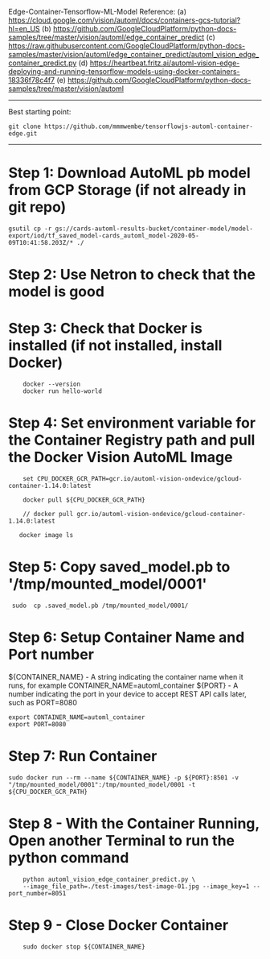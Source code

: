 Edge-Container-Tensorflow-ML-Model
Reference: 
(a) https://cloud.google.com/vision/automl/docs/containers-gcs-tutorial?hl=en_US
(b) https://github.com/GoogleCloudPlatform/python-docs-samples/tree/master/vision/automl/edge_container_predict
(c) https://raw.githubusercontent.com/GoogleCloudPlatform/python-docs-samples/master/vision/automl/edge_container_predict/automl_vision_edge_container_predict.py
(d) https://heartbeat.fritz.ai/automl-vision-edge-deploying-and-running-tensorflow-models-using-docker-containers-18336f78c4f7
(e) https://github.com/GoogleCloudPlatform/python-docs-samples/tree/master/vision/automl

--------

Best starting point: 
```
git clone https://github.com/mmmwembe/tensorflowjs-automl-container-edge.git

```
--------


# Step 1: Download AutoML pb model from GCP Storage (if not already in git repo)
```
gsutil cp -r gs://cards-automl-results-bucket/container-model/model-export/iod/tf_saved_model-cards_automl_model-2020-05-09T10:41:58.203Z/* ./
```

# Step 2: Use Netron to check that the model is good


# Step 3: Check that Docker is installed (if not installed, install Docker)
```
    docker --version
    docker run hello-world
```

# Step 4: Set environment variable for the Container Registry path and pull the Docker Vision AutoML Image
```
    set CPU_DOCKER_GCR_PATH=gcr.io/automl-vision-ondevice/gcloud-container-1.14.0:latest

    docker pull ${CPU_DOCKER_GCR_PATH}

    // docker pull gcr.io/automl-vision-ondevice/gcloud-container-1.14.0:latest

   docker image ls
```

# Step 5: Copy saved_model.pb to '/tmp/mounted_model/0001'
```
 sudo  cp .saved_model.pb /tmp/mounted_model/0001/
```

# Step 6: Setup Container Name and Port number

${CONTAINER_NAME} - A string indicating the container name when it runs, for example CONTAINER_NAME=automl_container
${PORT} - A number indicating the port in your device to accept REST API calls later, such as PORT=8080
```
export CONTAINER_NAME=automl_container
export PORT=8080

```
# Step 7: Run Container
```
sudo docker run --rm --name ${CONTAINER_NAME} -p ${PORT}:8501 -v "/tmp/mounted_model/0001":/tmp/mounted_model/0001 -t ${CPU_DOCKER_GCR_PATH}

```

# Step 8 - With the Container Running, Open another Terminal to run the python command
```
    python automl_vision_edge_container_predict.py \
    --image_file_path=./test-images/test-image-01.jpg --image_key=1 --port_number=8051
```

# Step 9 - Close Docker Container
```
    sudo docker stop ${CONTAINER_NAME}
```